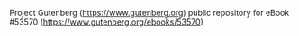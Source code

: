 Project Gutenberg (https://www.gutenberg.org) public repository for
eBook #53570 (https://www.gutenberg.org/ebooks/53570)
